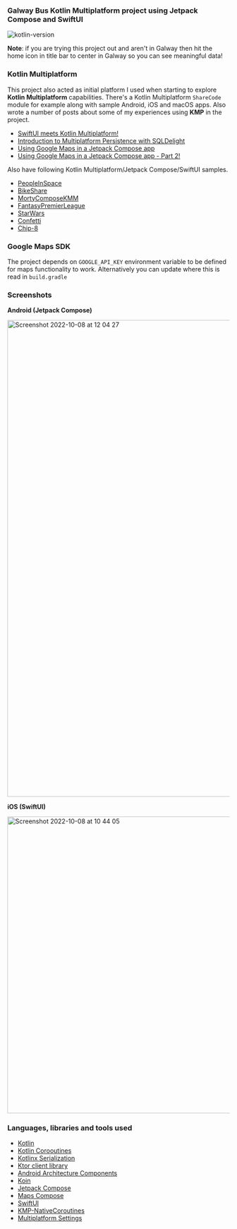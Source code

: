 ### Galway Bus Kotlin Multiplatform project using Jetpack Compose and SwiftUI

![kotlin-version](https://img.shields.io/badge/kotlin-1.8.20-orange)

**Note**: if you are trying this project out and aren't in Galway then hit the home icon in title bar to center in Galway so you can see meaningful data!


### Kotlin Multiplatform

This project also acted as initial platform I used when starting to explore **Kotlin Multiplatform**
capabilities. There's a Kotlin Multiplatform `ShareCode` module for example along with sample Android, iOS
and macOS apps. Also wrote a number of posts about some of my experiences using **KMP** in the project.  

* [SwiftUI meets Kotlin Multiplatform!](https://johnoreilly.dev/2019/06/08/swiftui-meetings-kotlin-multiplatform/)
* [Introduction to Multiplatform Persistence with SQLDelight](https://johnoreilly.dev/posts/sqldelight-multiplatform/)
* [Using Google Maps in a Jetpack Compose app](https://johnoreilly.dev/posts/jetpack-compose-google-maps/)
* [Using Google Maps in a Jetpack Compose app - Part 2!](https://johnoreilly.dev/posts/jetpack-compose-google-maps-part2/)

Also have following Kotlin Multiplatform/Jetpack Compose/SwiftUI samples.

* [PeopleInSpace](https://github.com/joreilly/PeopleInSpace)
* [BikeShare](https://github.com/joreilly/BikeShare)
* [MortyComposeKMM](https://github.com/joreilly/MortyComposeKMM)
* [FantasyPremierLeague](https://github.com/joreilly/FantasyPremierLeague)
* [StarWars](https://github.com/joreilly/StarWars)
* [Confetti](https://github.com/joreilly/Confetti)
* [Chip-8](https://github.com/joreilly/chip-8)


### Google Maps SDK

The project depends on `GOOGLE_API_KEY` environment variable to be defined for maps functionality to work.  Alternatively
you can update where this is read in `build.gradle`

### Screenshots 


**Android (Jetpack Compose)**

<img width="1081" alt="Screenshot 2022-10-08 at 12 04 27" src="https://user-images.githubusercontent.com/6302/194704565-eedc89c1-751a-455b-a0b2-8855b5be7bbb.png">



**iOS (SwiftUI)**

<img width="673" alt="Screenshot 2022-10-08 at 10 44 05" src="https://user-images.githubusercontent.com/6302/194701185-a797d31c-e6d3-48f2-bc04-e05b1e891a75.png">


### Languages, libraries and tools used

* [Kotlin](https://kotlinlang.org/)
* [Kotlin Corooutines](https://kotlinlang.org/docs/reference/coroutines-overview.html)
* [Kotlinx Serialization](https://github.com/Kotlin/kotlinx.serialization)
* [Ktor client library](https://github.com/ktorio/ktor)
* [Android Architecture Components](https://developer.android.com/topic/libraries/architecture/index.html)
* [Koin](https://github.com/InsertKoinIO/koin)
* [Jetpack Compose](https://developer.android.com/jetpack/compose)
* [Maps Compose](https://github.com/googlemaps/android-maps-compose)
* [SwiftUI](https://developer.apple.com/documentation/swiftui)
* [KMP-NativeCoroutines](https://github.com/rickclephas/KMP-NativeCoroutines)
* [Multiplatform Settings](https://github.com/russhwolf/multiplatform-settings)

